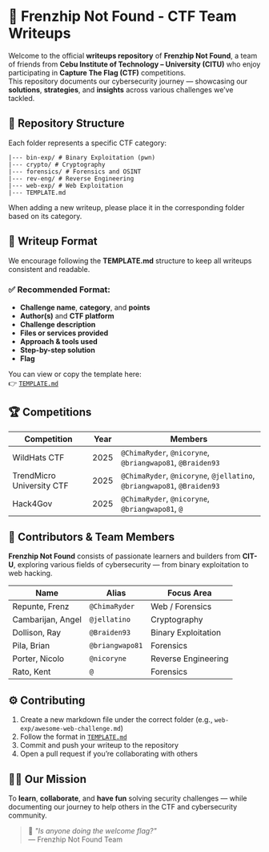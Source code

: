 # 🧩 Frenzhip Not Found - CTF Team Writeups

Welcome to the official **writeups repository** of **Frenzhip Not Found**, a team of friends from **Cebu Institute of Technology – University (CITU)** who enjoy participating in **Capture The Flag (CTF)** competitions.  
This repository documents our cybersecurity journey — showcasing our **solutions**, **strategies**, and **insights** across various challenges we’ve tackled.


## 🧱 Repository Structure

Each folder represents a specific CTF category:

```
|--- bin-exp/ # Binary Exploitation (pwn)
|--- crypto/ # Cryptography
|--- forensics/ # Forensics and OSINT 
|--- rev-eng/ # Reverse Engineering 
|--- web-exp/ # Web Exploitation 
|--- TEMPLATE.md
```

When adding a new writeup, please place it in the corresponding folder based on its category.


## 🧩 Writeup Format

We encourage following the **TEMPLATE.md** structure to keep all writeups consistent and readable.

### ✅ Recommended Format:
- **Challenge name**, **category**, and **points**
- **Author(s)** and **CTF platform**
- **Challenge description**
- **Files or services provided**
- **Approach & tools used**
- **Step-by-step solution**
- **Flag**

You can view or copy the template here:  
👉 [`TEMPLATE.md`](./TEMPLATE.md)


## 🏆 Competitions

| Competition | Year | Members |
|--------------|------|----------|
| WildHats CTF | 2025 | `@ChimaRyder`, `@nicoryne`, `@briangwapo81`, `@Braiden93` |
| TrendMicro University CTF | 2025 | `@ChimaRyder`, `@nicoryne`, `@jellatino`, `@briangwapo81`, `@Braiden93` |
| Hack4Gov | 2025 | `@ChimaRyder`, `@nicoryne`, `@briangwapo81`, `@` |


## 👥 Contributors & Team Members

**Frenzhip Not Found** consists of passionate learners and builders from **CIT-U**, exploring various fields of cybersecurity — from binary exploitation to web hacking.

| Name | Alias | Focus Area |
|------|--------|-------------|
| Repunte, Frenz | `@ChimaRyder` | Web / Forensics |
| Cambarijan, Angel | `@jellatino` | Cryptography |
| Dollison, Ray | `@Braiden93` | Binary Exploitation |
| Pila, Brian | `@briangwapo81` | Forensics |
| Porter, Nicolo | `@nicoryne` | Reverse Engineering |
| Rato, Kent | `@` | Forensics |


## ⚙️ Contributing

1. Create a new markdown file under the correct folder (e.g., `web-exp/awesome-web-challenge.md`)
2. Follow the format in [`TEMPLATE.md`](./TEMPLATE.md)
3. Commit and push your writeup to the repository
4. Open a pull request if you’re collaborating with others


## 🏴‍☠️ Our Mission

To **learn**, **collaborate**, and **have fun** solving security challenges — while documenting our journey to help others in the CTF and cybersecurity community.

> 💬 *"Is anyone doing the welcome flag?"*  
> — Frenzhip Not Found Team
